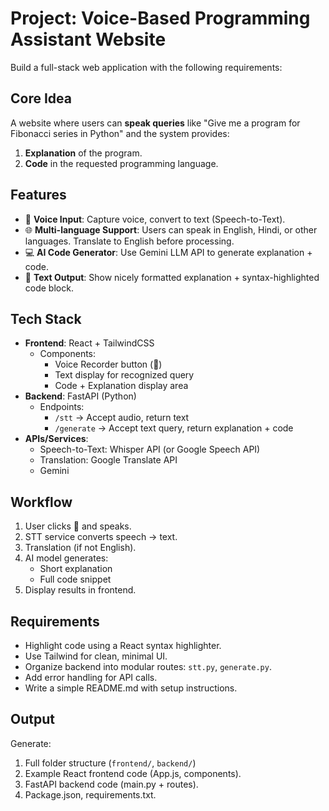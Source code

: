 # Project: Voice-Based Programming Assistant Website

 Build a full-stack web application with the following requirements:

## Core Idea
A website where users can **speak queries** like "Give me a program for Fibonacci series in Python" and the system provides:
1. **Explanation** of the program.
2. **Code** in the requested programming language.

## Features
- 🎤 **Voice Input**: Capture voice, convert to text (Speech-to-Text).
- 🌐 **Multi-language Support**: Users can speak in English, Hindi, or other languages. Translate to English before processing.
- 💻 **AI Code Generator**: Use Gemini LLM API to generate explanation + code.
- 📄 **Text Output**: Show nicely formatted explanation + syntax-highlighted code block.

## Tech Stack
- **Frontend**: React + TailwindCSS
  - Components:
    - Voice Recorder button (🎤)
    - Text display for recognized query
    - Code + Explanation display area
- **Backend**: FastAPI (Python)
  - Endpoints:
    - `/stt` → Accept audio, return text
    - `/generate` → Accept text query, return explanation + code
- **APIs/Services**:
  - Speech-to-Text: Whisper API (or Google Speech API)
  - Translation: Google Translate API
  - Gemini

## Workflow
1. User clicks 🎤 and speaks.
2. STT service converts speech → text.
3. Translation (if not English).
4. AI model generates:
   - Short explanation
   - Full code snippet
5. Display results in frontend.

## Requirements
- Highlight code using a React syntax highlighter.
- Use Tailwind for clean, minimal UI.
- Organize backend into modular routes: `stt.py`, `generate.py`.
- Add error handling for API calls.
- Write a simple README.md with setup instructions.

## Output
Generate:
1. Full folder structure (`frontend/`, `backend/`)
2. Example React frontend code (App.js, components).
3. FastAPI backend code (main.py + routes).
4. Package.json, requirements.txt.